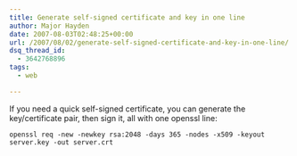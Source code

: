 ```yaml
---
title: Generate self-signed certificate and key in one line
author: Major Hayden
date: 2007-08-03T02:48:25+00:00
url: /2007/08/02/generate-self-signed-certificate-and-key-in-one-line/
dsq_thread_id:
  - 3642768896
tags:
  - web

---
```

If you need a quick self-signed certificate, you can generate the key/certificate pair, then sign it, all with one openssl line:

```
openssl req -new -newkey rsa:2048 -days 365 -nodes -x509 -keyout server.key -out server.crt
```
